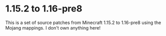 # 1.15.2 to 1.16-pre8

This is a set of source patches from Minecraft 1.15.2 to 1.16-pre8 using the Mojang mappings.
I don't own anything here!

